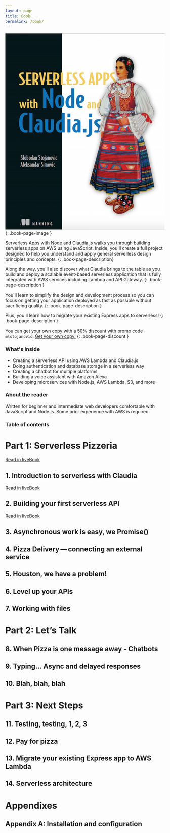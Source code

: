 ```yaml
---
layout: page
title: Book
permalink: /book/
---
```


![Serverless Apps with Node and Claudia.js](/images/serverless-apps-node-claudia-book-cover.png)
{: .book-page-image }

Serverless Apps with Node and Claudia.js walks you through building serverless apps on AWS using JavaScript. Inside, you'll create a full project designed to help you understand and apply general serverless design principles and concepts.
{: .book-page-description}

Along the way, you'll also discover what Claudia brings to the table as you build and deploy a scalable event-based serverless application that is fully integrated with AWS services including Lambda and API Gateway.
{: .book-page-description }

You'll learn to simplify the design and development process so you can focus on getting your application deployed as fast as possible without sacrificing quality.
{: .book-page-description }

Plus, you'll learn how to migrate your existing Express apps to serverless!
{: .book-page-description }

You can get your own copy with a 50% discount with promo code `mlstojanovic`.
<a id="book-buy-btn" href="https://www.manning.com/books/serverless-apps-with-node-and-claudiajs">Get your own copy!</a>
{: .book-page-discount }

### What's inside

- Creating a serverless API using AWS Lambda and Claudia.js
- Doing authentication and database storage in a serverless way
- Creating a chatbot for multiple platforms
- Building a voice assistant with Amazon Alexa
- Developing microservices with Node.js, AWS Lambda, S3, and more

### About the reader

Written for beginner and intermediate web developers comfortable with JavaScript and Node.js. Some prior experience with AWS is required.

### Table of contents

<div class="toc">
  <h1 id="part_id_1" class="sect0">Part 1: Serverless Pizzeria</h1>
  <div class="sect1 available free">
    <span class="book_actions">
    <a class="view-in-livebook" href="https://livebook.manning.com/#!/book/serverless-apps-with-node-and-claudiajs/chapter-1/" title="Read in liveBook" target="_blank">
    <span class="fa fa-eye"></span>
    <span class="sr-only">Read in liveBook</span>
    </a>
    </span>
    <h2 id="chapter_id_1" data-toggle="tooltip" data-placement="left" title="" data-original-title="Available">1. Introduction to serverless with Claudia<a href="#downloads" class="download-link"><span class="free-badge"></span></a></h2>
  </div>
  <div class="sect1 available">
    <span class="book_actions"><a class="view-in-livebook" href="https://livebook.manning.com/#!/book/serverless-apps-with-node-and-claudiajs/chapter-2/" title="Read in liveBook" target="_blank"><span class="fa fa-eye"></span><span class="sr-only">Read in liveBook</span></a></span>
    <h2 id="chapter_id_2" data-toggle="tooltip" data-placement="left" title="" data-original-title="Available">2. Building your first serverless API</h2>
  </div>
  <div class="sect1 available">
    <span class="book_actions"><a class="view-in-livebook" href="https://livebook.manning.com/#!/book/serverless-apps-with-node-and-claudiajs/chapter-3/" title="Read in liveBook" target="_blank"><span class="fa fa-eye"></span><span class="sr-only">Read in liveBook</span></a></span>
    <h2 id="chapter_id_3" data-toggle="tooltip" data-placement="left" title="" data-original-title="Available">3. Asynchronous work is easy, we Promise()</h2>
  </div>
  <div class="sect1">
    <h2 id="chapter_id_4">4. Pizza Delivery — connecting an external service</h2>
    <div class="sectionbody hidden-toc">
    </div>
  </div>
  <div class="sect1">
    <h2 id="chapter_id_5">5. Houston, we have a problem!</h2>
    <div class="sectionbody hidden-toc">
    </div>
  </div>
  <div class="sect1">
    <h2 id="chapter_id_6">6. Level up your APIs</h2>
    <div class="sectionbody hidden-toc">
    </div>
  </div>
  <div class="sect1">
    <h2 id="chapter_id_7">7. Working with files</h2>
    <div class="sectionbody hidden-toc">
    </div>
  </div>
  <h1 id="part_id_2" class="sect0">Part 2: Let’s Talk</h1>
  <div class="sect1">
    <h2 id="chapter_id_8">8. When Pizza is one message away - Chatbots</h2>
    <div class="sectionbody hidden-toc">
    </div>
  </div>
  <div class="sect1">
    <h2 id="chapter_id_9">9. Typing… Async and delayed responses</h2>
    <div class="sectionbody hidden-toc">
    </div>
  </div>
  <div class="sect1">
    <h2 id="chapter_id_10">10. Blah, blah, blah</h2>
    <div class="sectionbody hidden-toc">
    </div>
  </div>
  <h1 id="part_id_3" class="sect0">Part 3: Next Steps</h1>
  <div class="sect1">
    <h2 id="chapter_id_11">11. Testing, testing, 1, 2, 3</h2>
    <div class="sectionbody hidden-toc">
    </div>
  </div>
  <div class="sect1">
    <h2 id="chapter_id_12">12. Pay for pizza</h2>
    <div class="sectionbody hidden-toc">
    </div>
  </div>
  <div class="sect1">
    <h2 id="chapter_id_13">13. Migrate your existing Express app to AWS Lambda</h2>
    <div class="sectionbody hidden-toc">
    </div>
  </div>
  <div class="sect1">
    <h2 id="chapter_id_14">14. Serverless architecture</h2>
    <div class="sectionbody hidden-toc">
    </div>
  </div>
  <h1 id="part" class="sect0">Appendixes</h1>
  <div class="sect1 available">
    <h2 id="_installation_and_configuration" data-toggle="tooltip" data-placement="left" title="" data-original-title="Available">Appendix A: Installation and configuration</h2>
  </div>
</div>
